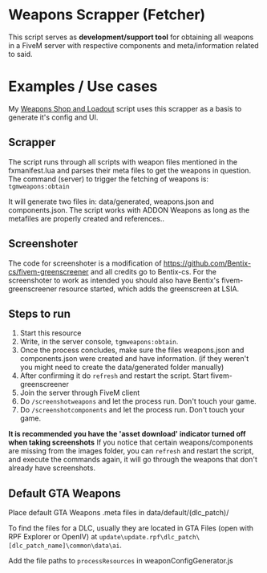 # Weapons Scrapper (Fetcher)

This script serves as **development/support tool** for obtaining all weapons in a FiveM server with respective components and meta/information related to said.

# Examples / Use cases
My [Weapons Shop and Loadout](https://forum.cfx.re/t/realistic-weapons-shop-loadout-weapon-on-back-standalone/5327516) script uses this scrapper as a basis to generate it's config and UI.

## Scrapper
The script runs through all scripts with weapon files mentioned in the fxmanifest.lua and parses their meta files to get the  weapons in question. 
The command (server) to trigger the fetching of weapons is: ``tgmweapons:obtain``

It will generate two files in: data/generated, weapons.json and components.json.
The script works with ADDON Weapons as long as the metafiles are properly created and references..

## Screenshoter

The code for screenshoter is a modification of https://github.com/Bentix-cs/fivem-greenscreener and all credits go to Bentix-cs. 
For the screenshoter to work as intended you should also have Bentix's fivem-greenscreener resource started, which adds the greenscreen at LSIA.


## Steps to run

1) Start this resource
2) Write, in the server console, ``tgmweapons:obtain``.
3) Once the process concludes, make sure the files weapons.json and components.json were created and have information. (if they weren't you might need to create the data/generated folder manually)
4) After confirming it do ``refresh`` and restart the script. Start fivem-greenscreener
5) Join the server through FiveM client
6) Do ``/screenshotweapons`` and let the process run. Don't touch your game.
7) Do ``/screenshotcomponents`` and let the process run. Don't touch your game.

**It is recommended you have the 'asset download' indicator turned off when taking screenshots**
If you notice that certain weapons/components are missing from the images folder, you can ``refresh`` and restart the script, and execute the commands again, it will go through the weapons that don't already have screenshots.

## Default GTA Weapons

Place default GTA Weapons .meta files in data/default/(dlc_patch)/

To find the files for a DLC, usually they are located in GTA Files (open with RPF Explorer or OpenIV) at ``update\update.rpf\dlc_patch\[dlc_patch_name]\common\data\ai``.

Add the file paths to ``processResources`` in weaponConfigGenerator.js 
